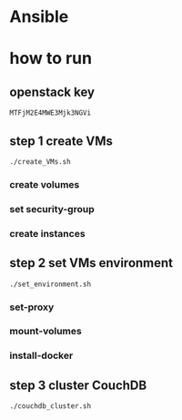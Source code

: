 # Ansible

# how to run

## openstack key

```
MTFjM2E4MWE3Mjk3NGVi
```

## step 1 create VMs
```
./create_VMs.sh
```
### create volumes
### set security-group
### create instances

## step 2 set VMs environment
```
./set_environment.sh
```
### set-proxy
### mount-volumes
### install-docker

## step 3 cluster CouchDB
```
./couchdb_cluster.sh
```